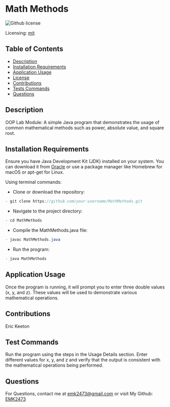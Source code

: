 # Math Methods
![Github license](https://img.shields.io/badge/mit-blue.svg)
 
 Licensing: [mit](https://choosealicense.com/licenses/mit/)

## Table of Contents
- [Description](#description)
- [Installation Requirements](#installation-requirements)
- [Application Usage](#application-usage)
- [License](#licensing-information)
- [Contributions](#contributions)
- [Tests Commands](#tests-commands)
- [Questions](#questions)
## Description
OOP Lab Module: A simple Java program that demonstrates the usage of common mathematical methods such as power, absolute value, and square root.

## Installation Requirements
Ensure you have Java Development Kit (JDK) installed on your system. You can download it from [Oracle](https://www.oracle.com/java/technologies/downloads/) or use a package manager like Homebrew for macOS or apt-get for Linux. 

Using terminal commands: 

- Clone or download the repository: 
```Java 
- git clone https://github.com/your-username/MathMethods.git 
```

- Navigate to the project directory: 
```Java
- cd MathMethods 
```
- Compile the MathMethods.java file: 
```Java
- javac MathMethods.java 
```
- Run the program: 
```Java
- java MathMethods
```
## Application Usage
Once the program is running, it will prompt you to enter three double values (x, y, and z). These values will be used to demonstrate various mathematical operations.

## Contributions
Eric Keeton

## Test Commands
Run the program using the steps in the Usage Details section. Enter different values for x, y, and z and verify that the output is consistent with the mathematical operations being performed.

## Questions
For Questions, contact me at emk2473@gmail.com or visit My Github: [EMK2473](https://github.com/EMK2473)
